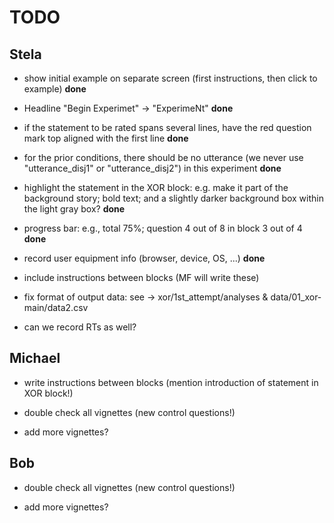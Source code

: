 # TODO



## Stela

- show initial example on separate screen (first instructions, then click to example) **done**

- Headline "Begin Experimet" -> "ExperimeNt" **done**

- if the statement to be rated spans several lines, have the red question mark top aligned with the first line **done**

- for the prior conditions, there should be no utterance (we never use "utterance_disj1" or "utterance_disj2") in this experiment **done**

- highlight the statement in the XOR block: e.g. make it part of the background story; bold text; and a slightly darker background box within the light gray box? **done**

- progress bar: e.g., total 75%; question 4 out of 8 in block 3 out of 4 **done**

- record user equipment info (browser, device, OS, ...) **done**

- include instructions between blocks (MF will write these)

- fix format of output data: see -> xor/1st_attempt/analyses & data/01_xor-main/data2.csv 

- can we record RTs as well?



## Michael

- write instructions between blocks (mention introduction of statement in XOR block!)

- double check all vignettes (new control questions!)

- add more vignettes?



## Bob

- double check all vignettes (new control questions!)

- add more vignettes?